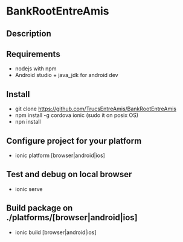 BankRootEntreAmis
===

Description
---

Requirements
---

- nodejs with npm
- Android studio + java_jdk for android dev

Install
---

- git clone https://github.com/TrucsEntreAmis/BankRootEntreAmis
- npm install -g cordova ionic (sudo it on posix OS)
- npn install

Configure project for your platform
---
- ionic platform [browser|android|ios]

Test and debug on local browser
---
- ionic serve

Build package on ./platforms/[browser|android|ios]
---
- ionic build [browser|android|ios]
